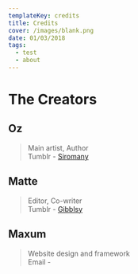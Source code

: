 ```yaml
---
templateKey: credits
title: Credits
cover: /images/blank.png
date: 01/03/2018
tags:
  - test
  - about
---
```

# The Creators

<still working on this page at the moment>

## Oz
> Main artist, Author\
> Tumblr - [Siromany](http://siromany.tumblr.com/)

## Matte
> Editor, Co-writer\
> Tumblr - [Gibblsy](http://gibblsy.tumblr.com)

## Maxum <please fill out your own credits dude> 
> Website design and framework\
> Email - 
